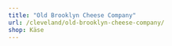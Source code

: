 ```yaml
---
title: "Old Brooklyn Cheese Company"
url: /cleveland/old-brooklyn-cheese-company/
shop: Käse
---
```

